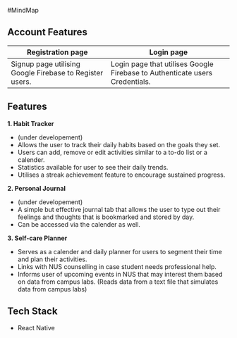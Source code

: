 #MindMap

## Account Features
| Registration page | Login page |
| ----------------- | ---------- |
| Signup page utilising Google Firebase to Register users. | Login page that utilises Google Firebase to Authenticate users Credentials. |

## Features

**1. Habit Tracker**
- (under developement)
- Allows the user to track their daily habits based on the goals they set.
- Users can add, remove or edit activities similar to a to-do list or a calender.
- Statistics available for user to see their daily trends.
- Utilises a streak achievement feature to encourage sustained progress.

**2. Personal Journal**
- (under developement)
- A simple but effective journal tab that allows the user to type out their feelings and thoughts that is bookmarked and stored by day.
- Can be accessed via the calender as well.

**3. Self-care Planner**
- Serves as a calender and daily planner for users to segment their time and plan their activities.
- Links with NUS counselling in case student needs professional help.
- Informs user of upcoming events in NUS that may interest them based on data from campus labs. (Reads data from a text file that simulates data from campus labs)

## Tech Stack
- React Native
